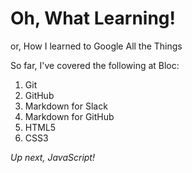 Oh, What Learning!
===

or, How I learned to Google All the Things

So far, I've covered the following at Bloc:
1. Git
2. GitHub
3. Markdown for Slack
4. Markdown for GitHub
5. HTML5
6. CSS3

*Up next, JavaScript!*
